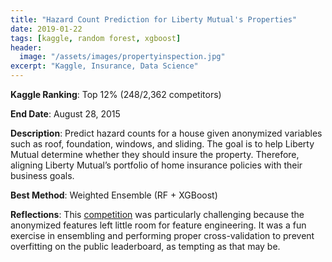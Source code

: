 ```yaml
---
title: "Hazard Count Prediction for Liberty Mutual's Properties"
date: 2019-01-22
tags: [kaggle, random forest, xgboost]
header:
  image: "/assets/images/propertyinspection.jpg"
excerpt: "Kaggle, Insurance, Data Science"
---
```


**Kaggle Ranking**: Top 12% (248/2,362 competitors)	

**End Date**: August 28, 2015

**Description**: Predict hazard counts for a house given anonymized variables such as roof, foundation, windows, and sliding. The goal is to help Liberty Mutual determine whether they should insure the property. Therefore, aligning Liberty Mutual’s portfolio of home insurance policies with their business goals.

**Best Method**: Weighted Ensemble (RF + XGBoost)

**Reflections**: This [competition](https://www.kaggle.com/c/liberty-mutual-group-property-inspection-prediction) was particularly challenging because the anonymized features left little room for feature engineering. It was a fun exercise in ensembling and performing proper cross-validation to prevent overfitting on the public leaderboard, as tempting as that may be.
